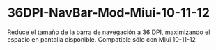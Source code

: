 # 36DPI-NavBar-Mod-Miui-10-11-12
Reduce el tamaño de la barra de navegación a 36 DPI, maximizando el espacio en pantalla disponible. Compatible sólo con Miui 10-11-12
